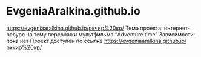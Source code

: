# EvgeniaAralkina.github.io
https://evgeniaaralkina.github.io/ркчир%20кр/
Тема проекта: интернет-ресурс на тему персонажи мультфильма “Adventure time”
Зависимости: пока нет 
Проект доступен по ссылке https://evgeniaaralkina.github.io/ркчир%20кр/

